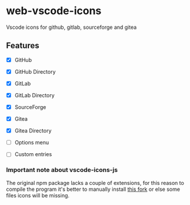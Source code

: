 # web-vscode-icons
Vscode icons for github, gitlab, sourceforge and gitea


## Features

- [x] GitHub
- [x] GitHub Directory
- [x] GitLab
- [x] GitLab Directory
- [x] SourceForge
- [x] Gitea
- [x] Gitea Directory
- [ ] Options menu
- [ ] Custom entries


### Important note about vscode-icons-js
The original npm package lacks a couple of extensions, for this reason to compile the program it's better to manually install [this fork](https://github.com/Gamesmes90/vscode-icons-js) or else some files icons will be missing.